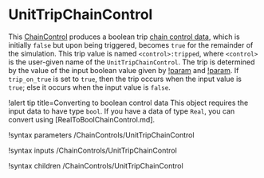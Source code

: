 # UnitTripChainControl

This [ChainControl](syntax/ChainControls/index.md) produces a boolean trip
[chain control data](/ChainControlData.md), which is initially `false` but
upon being triggered, becomes `true` for the remainder of the simulation.
This trip value is named `<control>:tripped`, where `<control>` is the
user-given name of the `UnitTripChainControl`.
The trip is determined by the value of the input boolean value given by
[!param](/ChainControls/UnitTripChainControl/input) and
[!param](/ChainControls/UnitTripChainControl/trip_on_true). If `trip_on_true`
is set to `true`, then the trip occurs when the input value is `true`; else
it occurs when the input value is `false`.

!alert tip title=Converting to boolean control data
This object requires the input data to have type `bool`. If you have a data of
type `Real`, you can convert using [RealToBoolChainControl.md].

!syntax parameters /ChainControls/UnitTripChainControl

!syntax inputs /ChainControls/UnitTripChainControl

!syntax children /ChainControls/UnitTripChainControl
